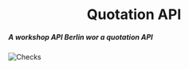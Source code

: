 <h1 align="center">
Quotation API
    <br>
</h1>

<h5>A workshop API Berlin wor a quotation API</h3>


![Checks](https://img.shields.io/github/workflow/status/medunes/quotation-api/cehcks?label=Checks)
